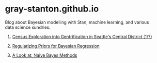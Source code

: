 # gray-stanton.github.io
Blog about Bayesian modelling with Stan, machine learning, and various data science sundries.
1. [Census Exploration into Gentrification in Seattle's Central District (1/?)](https://gray-stanton.github.io/census)

2. [Regularizing Priors for Bayesian Regression](https://gray-stanton.github.io/regularize)

3. [A Look at: Naive Bayes Methods](https://gray-stanton.github.io/naivebayes)

